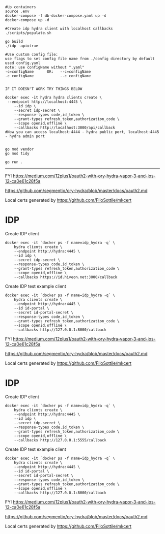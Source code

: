 ```
#Up containers
source .env
docker-compose -f db-docker-compose.yaml up -d
docker-compose up -d

#Create idp hydra client with localhost callbacks
./scripts/populate.sh

go build
./idp -api=true

#Use custom config file:
use flags to set config file name from ./config directory by default used config.yaml
note: use configName without ".yaml"
-c=configName      OR:   --c=configName
-c configName            --c configName
 

IF IT DOESN'T WORK TRY THINGS BELOW

docker exec -it hydra hydra clients create \
 --endpoint http://localhost:4445 \
    --id idp \
    --secret idp-secret \
    --response-types code,id_token \
    --grant-types refresh_token,authorization_code \
    --scope openid,offline \
    --callbacks http://localhost:3000/api/callback
#Now you can access localhost:4444 - hydra public port, localhost:4445 - hydra admin port


go mod vendor
go mod tidy

go run .
```
-------------------------------------------------------------------------------
FYI
https://medium.com/12plus1/oauth2-with-ory-hydra-vapor-3-and-ios-12-ca0e61c28f5a

https://github.com/segmentio/ory-hydra/blob/master/docs/oauth2.md


Local certs generated by https://github.com/FiloSottile/mkcert
# IDP


Create IDP client

```
docker exec -it `docker ps -f name=idp_hydra -q` \
    hydra clients create \
    --endpoint http://hydra:4445 \
    --id idp \
    --secret idp-secret \
    --response-types code,id_token \
    --grant-types refresh_token,authorization_code \
    --scope openid,offline \
    --callbacks https://id.hiveon.net:3000/callback
```

Create IDP test example client

```
docker exec -it `docker ps -f name=idp_hydra -q` \
    hydra clients create \
    --endpoint http://hydra:4445 \
    --id id-portal \
    --secret id-portal-secret \
    --response-types code,id_token \
    --grant-types refresh_token,authorization_code \
    --scope openid,offline \
    --callbacks http://127.0.0.1:8000/callback
```

FYI
https://medium.com/12plus1/oauth2-with-ory-hydra-vapor-3-and-ios-12-ca0e61c28f5a

https://github.com/segmentio/ory-hydra/blob/master/docs/oauth2.md


Local certs generated by https://github.com/FiloSottile/mkcert
# IDP


Create IDP client

```
docker exec -it `docker ps -f name=idp_hydra -q` \
    hydra clients create \
    --endpoint http://hydra:4445 \
    --id idp \
    --secret idp-secret \
    --response-types code,id_token \
    --grant-types refresh_token,authorization_code \
    --scope openid,offline \
    --callbacks http://127.0.0.1:5555/callback
```

Create IDP test example client

```
docker exec -it `docker ps -f name=idp_hydra -q` \
    hydra clients create \
    --endpoint http://hydra:4445 \
    --id id-portal \
    --secret id-portal-secret \
    --response-types code,id_token \
    --grant-types refresh_token,authorization_code \
    --scope openid,offline \
    --callbacks http://127.0.0.1:8000/callback
```

FYI
https://medium.com/12plus1/oauth2-with-ory-hydra-vapor-3-and-ios-12-ca0e61c28f5a

https://github.com/segmentio/ory-hydra/blob/master/docs/oauth2.md


Local certs generated by https://github.com/FiloSottile/mkcert
